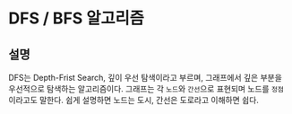 # DFS / BFS 알고리즘

## 설명
DFS는 Depth-Frist Search, 깊이 우선 탐색이라고 부르며, 그래프에서 깊은 부분을 우선적으로 탐색하는 알고리즘이다.
그래프는 각 `노드`와 `간선`으로 표현되며 노드를 `정점`이라고도 말한다. 쉽게 설명하면 노드는 도시, 간선은 도로라고 이해하면 쉽다.




